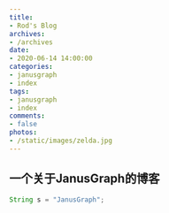 ```yaml
---
title:
- Rod's Blog
archives:
- /archives
date:
- 2020-06-14 14:00:00
categories:
- janusgraph
- index
tags:
- janusgraph
- index
comments:
- false
photos:
- /static/images/zelda.jpg
---
```


## 一个关于JanusGraph的博客   

<!-- more -->

```java
String s = "JanusGraph";
```